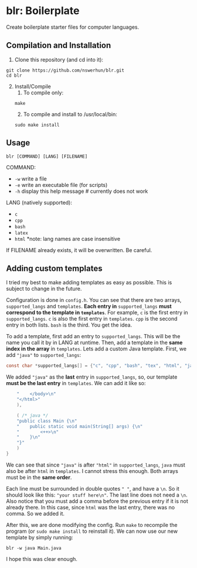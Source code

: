 # blr: Boilerplate
Create boilerplate starter files for computer languages.

## Compilation and Installation
1. Clone this repository (and cd into it):
```
git clone https://github.com/nswerhun/blr.git
cd blr
```
2. Install/Compile
    1. To compile only:
    ```
    make
    ```
    2. To compile and install to /usr/local/bin:
    ```
    sudo make install
    ```

## Usage
```
blr [COMMAND] [LANG] [FILENAME]
```
COMMAND:
- `-w` write a file
- `-e` write an executable file (for scripts)
- `-h` display this help message    # currently does not work

LANG (natively supported):
- `c`
- `cpp`
- `bash`
- `latex`
- `html`
\*note: lang names are case insensitive

If FILENAME already exists, it will be overwritten. Be careful. 

## Adding custom templates
I tried my best to make adding templates as easy as possible. This is subject to change in the future.

Configuration is done in `config.h`. You can see that there are two arrays, `supported_langs` and `templates`. **Each entry in** `supported_langs` **must correspond to the template in `templates`**. For example, `c` is the first entry in `supported_langs`. `c` is also the first entry in `templates`. `cpp` is the second entry in both lists. `bash` is the third. You get the idea. 

To add a template, first add an entry to `supported_langs`. This will be the name you call it by in LANG at runtime. Then, add a template in the **same index in the array** in `templates`. Lets add a custom Java template. First, we add `"java"` to `supported_langs`:
```c
const char *supported_langs[] = {"c", "cpp", "bash", "tex", "html", "java"};
```
We added `"java"` as the **last** entry in `supported_langs`, so, our template **must be the last entry** in `templates`. We can add it like so:
```c
    "    </body>\n"
    "</html>"
    ),

    ( /* java */
    "public class Main {\n"
    "    public static void main(String[] args) {\n"
    "        <++>\n"
    "    }\n"
    "}"
    )
}
```
We can see that since `"java"` is after `"html"` in `supported_langs`, `java` must also be after `html` in `templates`. I cannot stress this enough. Both arrays must be in the **same order**.

Each line must be surrounded in double quotes `" "`, and have a `\n`. So it should look like this: `"your stuff here\n"`. The last line does not need a `\n`. 
Also notice that you must add a comma before the previous entry if it is not already there. In this case, since `html` was the last entry, there was no comma. So we added it.

After this, we are done modifying the config. Run `make` to recompile the program (or `sudo make install` to reinstall it). We can now use our new template by simply running:
```
blr -w java Main.java
```

I hope this was clear enough.
